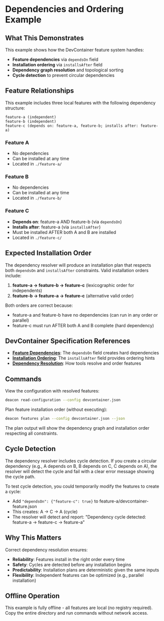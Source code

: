 # Dependencies and Ordering Example

## What This Demonstrates

This example shows how the DevContainer feature system handles:
- **Feature dependencies** via `dependsOn` field
- **Installation ordering** via `installsAfter` field  
- **Dependency graph resolution** and topological sorting
- **Cycle detection** to prevent circular dependencies

## Feature Relationships

This example includes three local features with the following dependency structure:

```
feature-a (independent)
feature-b (independent)
feature-c (depends on: feature-a, feature-b; installs after: feature-a)
```

### Feature A
- No dependencies
- Can be installed at any time
- Located in `./feature-a/`

### Feature B  
- No dependencies
- Can be installed at any time
- Located in `./feature-b/`

### Feature C
- **Depends on**: feature-a AND feature-b (via `dependsOn`)
- **Installs after**: feature-a (via `installsAfter`)
- Must be installed AFTER both A and B are installed
- Located in `./feature-c/`

## Expected Installation Order

The dependency resolver will produce an installation plan that respects both `dependsOn` and `installsAfter` constraints. Valid installation orders include:

1. **feature-a → feature-b → feature-c** (lexicographic order for independents)
2. **feature-b → feature-a → feature-c** (alternative valid order)

Both orders are correct because:
- feature-a and feature-b have no dependencies (can run in any order or parallel)
- feature-c must run AFTER both A and B complete (hard dependency)

## DevContainer Specification References

- **[Feature Dependencies](https://containers.dev/implementors/spec/#dependson)**: The `dependsOn` field creates hard dependencies
- **[Installation Ordering](https://containers.dev/implementors/spec/#installsafter)**: The `installsAfter` field provides ordering hints
- **[Dependency Resolution](https://containers.dev/implementors/spec/#feature-resolution)**: How tools resolve and order features

## Commands

View the configuration with resolved features:
```sh
deacon read-configuration --config devcontainer.json
```

Plan feature installation order (without executing):
```sh
deacon features plan --config devcontainer.json --json
```

The plan output will show the dependency graph and installation order respecting all constraints.

## Cycle Detection

The dependency resolver includes cycle detection. If you create a circular dependency (e.g., A depends on B, B depends on C, C depends on A), the resolver will detect the cycle and fail with a clear error message showing the cycle path.

To test cycle detection, you could temporarily modify the features to create a cycle:
- Add `"dependsOn": {"feature-c": true}` to feature-a/devcontainer-feature.json
- This creates: A → C → A (cycle)
- The resolver will detect and report: "Dependency cycle detected: feature-a -> feature-c -> feature-a"

## Why This Matters

Correct dependency resolution ensures:
- **Reliability**: Features install in the right order every time
- **Safety**: Cycles are detected before any installation begins
- **Predictability**: Installation plans are deterministic given the same inputs
- **Flexibility**: Independent features can be optimized (e.g., parallel installation)

## Offline Operation

This example is fully offline - all features are local (no registry required). Copy the entire directory and run commands without network access.
